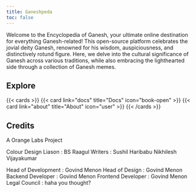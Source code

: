 ```yaml
---
title: Ganeshpeda
toc: false
---
```


Welcome to the Encyclopedia of Ganesh, your ultimate online destination for everything Ganesh-related! This open-source platform celebrates the jovial deity Ganesh, renowned for his wisdom, auspiciousness, and distinctively rotund figure. Here, we delve into the cultural significance of Ganesh across various traditions, while also embracing the lighthearted side through a collection of Ganesh memes.

## Explore

{{< cards >}}
  {{< card link="docs" title="Docs" icon="book-open" >}}
  {{< card link="about" title="About" icon="user" >}}
{{< /cards >}}

## Credits

A Orange Labs Project 

Colour Design Liason : BS Raagul
             Writers : Sushil Haribabu
                       Nikhilesh Vijayakumar

 Head of Development : Govind Menon
      Head of Design : Govind Menon
   Backend Developer : Govind Menon
  Frontend Developer : Govind Menon
       Legal Council : haha you thought?
                       
